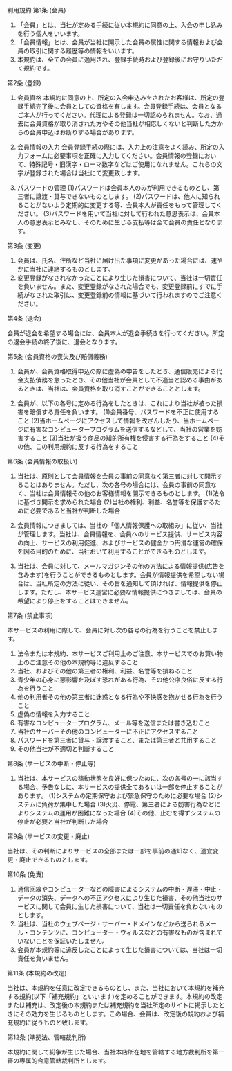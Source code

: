 利用規約
第1条 (会員)

1. 「会員」とは、当社が定める手続に従い本規約に同意の上、入会の申し込みを行う個人をいいます。
2. 「会員情報」とは、会員が当社に開示した会員の属性に関する情報および会員の取引に関する履歴等の情報をいいます。
3. 本規約は、全ての会員に適用され、登録手続時および登録後にお守りいただく規約です。

第2条 (登録)

1. 会員資格
本規約に同意の上、所定の入会申込みをされたお客様は、所定の登録手続完了後に会員としての資格を有します。会員登録手続は、会員となるご本人が行ってください。代理による登録は一切認められません。なお、過去に会員資格が取り消された方やその他当社が相応しくないと判断した方からの会員申込はお断りする場合があります。

2. 会員情報の入力
会員登録手続の際には、入力上の注意をよく読み、所定の入力フォームに必要事項を正確に入力してください。会員情報の登録において、特殊記号・旧漢字・ローマ数字などはご使用になれません。これらの文字が登録された場合は当社にて変更致します。

3. パスワードの管理
(1)パスワードは会員本人のみが利用できるものとし、第三者に譲渡・貸与できないものとします。
(2)パスワードは、他人に知られることがないよう定期的に変更する等、会員本人が責任をもって管理してください。
(3)パスワードを用いて当社に対して行われた意思表示は、会員本人の意思表示とみなし、そのために生じる支払等は全て会員の責任となります。

第3条 (変更)

1. 会員は、氏名、住所など当社に届け出た事項に変更があった場合には、速やかに当社に連絡するものとします。
2. 変更登録がなされなかったことにより生じた損害について、当社は一切責任を負いません。また、変更登録がなされた場合でも、変更登録前にすでに手続がなされた取引は、変更登録前の情報に基づいて行われますのでご注意ください。

第4条 (退会)

会員が退会を希望する場合には、会員本人が退会手続きを行ってください。所定の退会手続の終了後に、退会となります。

第5条 (会員資格の喪失及び賠償義務)

1. 会員が、会員資格取得申込の際に虚偽の申告をしたとき、通信販売による代金支払債務を怠ったとき、その他当社が会員として不適当と認める事由があるときは、当社は、会員資格を取り消すことができることとします。

2. 会員が、以下の各号に定める行為をしたときは、これにより当社が被った損害を賠償する責任を負います。
(1)会員番号、パスワードを不正に使用すること
(2)当ホームページにアクセスして情報を改ざんしたり、当ホームページに有害なコンピュータープログラムを送信するなどして、当社の営業を妨害すること
(3)当社が扱う商品の知的所有権を侵害する行為をすること
(4)その他、この利用規約に反する行為をすること

第6条 (会員情報の取扱い)
1. 当社は、原則として会員情報を会員の事前の同意なく第三者に対して開示することはありません。ただし、次の各号の場合には、会員の事前の同意なく、当社は会員情報その他のお客様情報を開示できるものとします。
(1)法令に基づき開示を求められた場合
(2)当社の権利、利益、名誉等を保護するために必要であると当社が判断した場合

2. 会員情報につきましては、当社の「個人情報保護への取組み」に従い、当社が管理します。当社は、会員情報を、会員へのサービス提供、サービス内容の向上、サービスの利用促進、およびサービスの健全かつ円滑な運営の確保を図る目的のために、当社おいて利用することができるものとします。

3. 当社は、会員に対して、メールマガジンその他の方法による情報提供(広告を含みます)を行うことができるものとします。会員が情報提供を希望しない場合は、当社所定の方法に従い、その旨を通知して頂ければ、情報提供を停止します。ただし、本サービス運営に必要な情報提供につきましては、会員の希望により停止をすることはできません。

第7条 (禁止事項)

本サービスの利用に際して、会員に対し次の各号の行為を行うことを禁止します。

1. 法令または本規約、本サービスご利用上のご注意、本サービスでのお買い物上のご注意その他の本規約等に違反すること
2. 当社、およびその他の第三者の権利、利益、名誉等を損ねること
3. 青少年の心身に悪影響を及ぼす恐れがある行為、その他公序良俗に反する行為を行うこと
4. 他の利用者その他の第三者に迷惑となる行為や不快感を抱かせる行為を行うこと
5. 虚偽の情報を入力すること
6. 有害なコンピュータープログラム、メール等を送信または書き込むこと
7. 当社のサーバーその他のコンピューターに不正にアクセスすること
8. パスワードを第三者に貸与・譲渡すること、または第三者と共用すること
9. その他当社が不適切と判断すること

第8条 (サービスの中断・停止等)

1. 当社は、本サービスの稼動状態を良好に保つために、次の各号の一に該当する場合、予告なしに、本サービスの提供全てあるいは一部を停止することがあります。
(1)システムの定期保守および緊急保守のために必要な場合
(2)システムに負荷が集中した場合
(3)火災、停電、第三者による妨害行為などによりシステムの運用が困難になった場合
(4)その他、止むを得ずシステムの停止が必要と当社が判断した場合

第9条 (サービスの変更・廃止)

当社は、その判断によりサービスの全部または一部を事前の通知なく、適宜変更・廃止できるものとします。

第10条 (免責)

1. 通信回線やコンピューターなどの障害によるシステムの中断・遅滞・中止・データの消失、データへの不正アクセスにより生じた損害、その他当社のサービスに関して会員に生じた損害について、当社は一切責任を負わないものとします。
2. 当社は、当社のウェブページ・サーバー・ドメインなどから送られるメール・コンテンツに、コンピューター・ウィルスなどの有害なものが含まれていないことを保証いたしません。
3. 会員が本規約等に違反したことによって生じた損害については、当社は一切責任を負いません。

第11条 (本規約の改定)

当社は、本規約を任意に改定できるものとし、また、当社において本規約を補充する規約(以下「補充規約」といいます)を定めることができます。本規約の改定または補充は、改定後の本規約または補充規約を当社所定のサイトに掲示したときにその効力を生じるものとします。この場合、会員は、改定後の規約および補充規約に従うものと致します。

第12条 (準拠法、管轄裁判所)

本規約に関して紛争が生じた場合、当社本店所在地を管轄する地方裁判所を第一審の専属的合意管轄裁判所とします。
